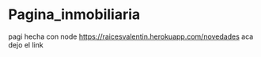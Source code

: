 # Pagina_inmobiliaria
pagi hecha con node  https://raicesvalentin.herokuapp.com/novedades aca dejo el link 
